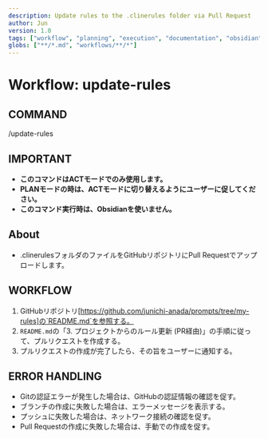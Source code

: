 ```yaml
---
description: Update rules to the .clinerules folder via Pull Request
author: Jun
version: 1.0
tags: ["workflow", "planning", "execution", "documentation", "obsidian"]
globs: ["**/*.md", "workflows/**/*"]
---
```

# Workflow: update-rules

## COMMAND
/update-rules

## IMPORTANT
- **このコマンドはACTモードでのみ使用します。**
- **PLANモードの時は、ACTモードに切り替えるようにユーザーに促してください。**
- **このコマンド実行時は、Obsidianを使いません。**

## About
- .clinerulesフォルダのファイルをGitHubリポジトリにPull Requestでアップロードします。

## WORKFLOW
1.  GitHubリポジトリ[https://github.com/junichi-anada/prompts/tree/my-rules]の`README.md`を参照する。
2.  `README.md`の「3. プロジェクトからのルール更新 (PR経由)」の手順に従って、プルリクエストを作成する。
3.  プルリクエストの作成が完了したら、その旨をユーザーに通知する。

## ERROR HANDLING
- Gitの認証エラーが発生した場合は、GitHubの認証情報の確認を促す。
- ブランチの作成に失敗した場合は、エラーメッセージを表示する。
- プッシュに失敗した場合は、ネットワーク接続の確認を促す。
- Pull Requestの作成に失敗した場合は、手動での作成を促す。
